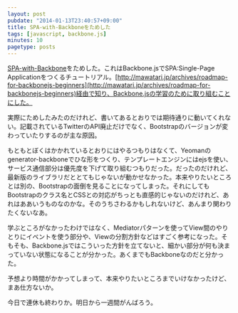 ```yaml
---
layout: post
pubdate: "2014-01-13T23:40:57+09:00"
title: SPA-with-Backboneをためした
tags: [javascript, backbone.js]
minutes: 10
pagetype: posts
---
```

[SPA-with-Backbone](https://github.com/mitsuruog/SPA-with-Backbone)をためした。これはBackbone.jsでSPA:Single-Page Applicationをつくるチュートリアル。[http://mawatari.jp/archives/roadmap-for-backbonejs-beginners](http://mawatari.jp/archives/roadmap-for-backbonejs-beginners)経由で知り、Backbone.jsの学習のために取り組むことにした。

実際にためしたみたのだけれど、書いてあるとおりでは期待通りに動いてくれない。記載されているTwitterのAPI廃止だけでなく、Bootstrapのバージョンが変わっていたりするのが主な原因。

もともとぼくはかかれているとおりにはやるつもりはなくて、Yeomanのgenerator-backboneでひな形をつくり、テンプレートエンジンにはejsを使い、サービス通信部分は優先度を下げて取り組むつもりだった。だったのだけれど、最新版のライブラリだととてもじゃないが動かせなかった。本来やりたいところとは別の、Bootstrapの面倒を見ることになってしまった。それにしてもBootstrapのクラス名とCSSとの対応がちっとも直感的じゃないのだけれど、あれはああいうものなのかな。そのうちさわるかもしれないけど、あんまり関わりたくないなあ。

学ぶところがなかったわけではなく、Mediatorパターンを使ってView間のやりとりにイベントを使う部分や、Viewの分割方針などはすごく参考になった。そもそも、Backbone.jsではこういった方針を立てないと、細かい部分が何も決まっていない状態になることが分かった。あくまでもBackboneなのだと分かった。

予想より時間がかかってしまって、本来やりたいところまでいけなかったけど、まあ仕方ないか。

今日で連休も終わりか。明日から一週間がんばろう。
